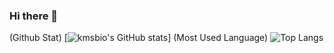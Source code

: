 ### Hi there 👋

<!--
**ONrime/ONrime** is a ✨ _special_ ✨ repository because its `README.md` (this file) appears on your GitHub profile.

Here are some ideas to get you started:

- 🔭 I’m currently working on ...
- 🌱 I’m currently learning ...
- 👯 I’m looking to collaborate on ...
- 🤔 I’m looking for help with ...
- 💬 Ask me about ...
- 📫 How to reach me: ...
- 😄 Pronouns: ...
- ⚡ Fun fact: ...
-->


(Github Stat) [![kmsbio's GitHub stats](https://github-readme-stats.vercel.app/api?username=ONrime)] (Most Used Language) 
![Top Langs](https://github-readme-stats.vercel.app/api/top-langs/?username=ONrime)
